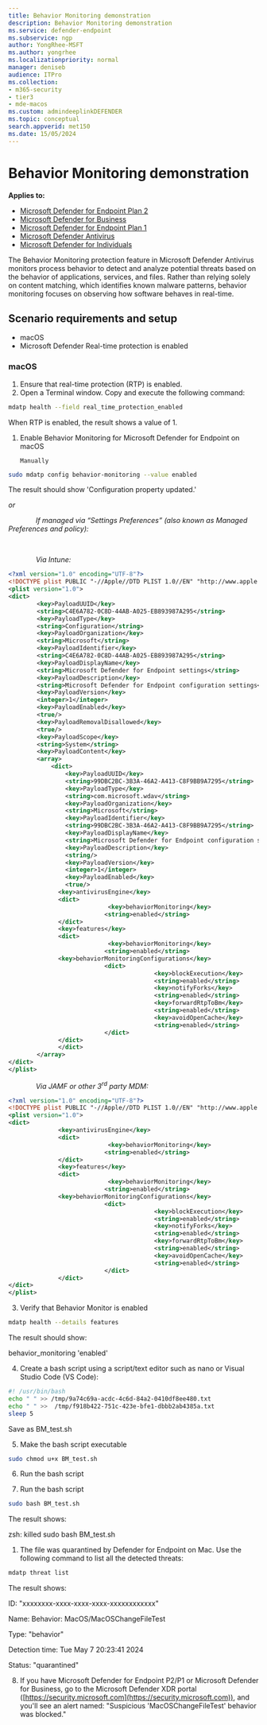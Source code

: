 ```yaml
---
title: Behavior Monitoring demonstration
description: Behavior Monitoring demonstration
ms.service: defender-endpoint
ms.subservice: ngp
author: YongRhee-MSFT
ms.author: yongrhee
ms.localizationpriority: normal
manager: deniseb
audience: ITPro
ms.collection: 
- m365-security
- tier3
- mde-macos
ms.custom: admindeeplinkDEFENDER
ms.topic: conceptual
search.appverid: met150
ms.date: 15/05/2024
---
```


# Behavior Monitoring demonstration

**Applies to:**

- [Microsoft Defender for Endpoint Plan 2](microsoft-defender-endpoint.md)
- [Microsoft Defender for Business](https://www.microsoft.com/security/business/endpoint-security/microsoft-defender-business)
- [Microsoft Defender for Endpoint Plan 1](microsoft-defender-endpoint.md)
- [Microsoft Defender Antivirus](microsoft-defender-antivirus-windows.md)
- [Microsoft Defender for Individuals](https://www.microsoft.com/microsoft-365/microsoft-defender-for-individuals)


The Behavior Monitoring protection feature in Microsoft Defender Antivirus monitors process behavior to detect and analyze potential threats based on the behavior of applications, services, and files. Rather than relying solely on content matching, which identifies known malware patterns, behavior monitoring focuses on observing how software behaves in real-time.

## Scenario requirements and setup

- macOS
- Microsoft Defender Real-time protection is enabled

### macOS

1. Ensure that real-time protection (RTP) is enabled.
2. Open a Terminal window. Copy and execute the following command:

  ```bash
  mdatp health --field real_time_protection_enabled
  ```

When RTP is enabled, the result shows a value of 1.

1. Enable Behavior Monitoring for Microsoft Defender for Endpoint on macOS


   `Manually`
   
  ```bash
  sudo mdatp config behavior-monitoring --value enabled
  ```

The result should show 'Configuration property updated.'

_or_

              _If managed via “Settings Preferences” (also known as Managed Preferences and policy):_

 

              _Via Intune:_


  ```xml
  <?xml version="1.0" encoding="UTF-8"?>
  <!DOCTYPE plist PUBLIC "-//Apple//DTD PLIST 1.0//EN" "http://www.apple.com/DTDs/PropertyList-1.0.dtd">
  <plist version="1.0">
  <dict>
          <key>PayloadUUID</key>
          <string>C4E6A782-0C8D-44AB-A025-EB893987A295</string>
          <key>PayloadType</key>
          <string>Configuration</string>
          <key>PayloadOrganization</key>
          <string>Microsoft</string>
          <key>PayloadIdentifier</key>
          <string>C4E6A782-0C8D-44AB-A025-EB893987A295</string>
          <key>PayloadDisplayName</key>
          <string>Microsoft Defender for Endpoint settings</string>
          <key>PayloadDescription</key>
          <string>Microsoft Defender for Endpoint configuration settings</string>
          <key>PayloadVersion</key>
          <integer>1</integer>
          <key>PayloadEnabled</key>
          <true/>
          <key>PayloadRemovalDisallowed</key>
          <true/>
          <key>PayloadScope</key>
          <string>System</string>
          <key>PayloadContent</key>
          <array>
              <dict>
                  <key>PayloadUUID</key>
                  <string>99DBC2BC-3B3A-46A2-A413-C8F9BB9A7295</string>
                  <key>PayloadType</key>
                  <string>com.microsoft.wdav</string>
                  <key>PayloadOrganization</key>
                  <string>Microsoft</string>
                  <key>PayloadIdentifier</key>
                  <string>99DBC2BC-3B3A-46A2-A413-C8F9BB9A7295</string>
                  <key>PayloadDisplayName</key>
                  <string>Microsoft Defender for Endpoint configuration settings</string>
                  <key>PayloadDescription</key>
                  <string/>
                  <key>PayloadVersion</key>
                  <integer>1</integer>
                  <key>PayloadEnabled</key>
                  <true/>
                <key>antivirusEngine</key>
                <dict>
                              <key>behaviorMonitoring</key>
                             <string>enabled</string>
                </dict>
                <key>features</key>
                <dict>
                              <key>behaviorMonitoring</key>
                             <string>enabled</string>
                <key>behaviorMonitoringConfigurations</key>
                             <dict>
                                           <key>blockExecution</key>
                                           <string>enabled</string>
                                           <key>notifyForks</key>
                                           <string>enabled</string>
                                           <key>forwardRtpToBm</key>
                                           <string>enabled</string>
                                           <key>avoidOpenCache</key>
                                           <string>enabled</string>
                             </dict>
                </dict>
                </dict>
          </array>
  </dict>
  </plist>
  ```

              _Via JAMF or other 3<sup>rd</sup> party MDM:_


  ```xml
  <?xml version="1.0" encoding="UTF-8"?>
  <!DOCTYPE plist PUBLIC "-//Apple//DTD PLIST 1.0//EN" "http://www.apple.com/DTDs/PropertyList-1.0.dtd">
  <plist version="1.0">
  <dict>
                <key>antivirusEngine</key>
                <dict>
                              <key>behaviorMonitoring</key>
                             <string>enabled</string>
                </dict>
                <key>features</key>
                <dict>
                              <key>behaviorMonitoring</key>
                             <string>enabled</string>
                <key>behaviorMonitoringConfigurations</key>
                             <dict>
                                           <key>blockExecution</key>
                                           <string>enabled</string>
                                           <key>notifyForks</key>
                                           <string>enabled</string>
                                           <key>forwardRtpToBm</key>
                                           <string>enabled</string>
                                           <key>avoidOpenCache</key>
                                           <string>enabled</string>
                             </dict>
                </dict>
  </dict>
  </plist>
  ```

3. Verify that Behavior Monitor is enabled


  ```bash
  mdatp health --details features
  ```
  
The result should show:

behavior_monitoring 'enabled'

4. Create a bash script using a script/text editor such as nano or Visual Studio Code (VS Code):

  ```bash
  #! /usr/bin/bash
  echo " " >> /tmp/9a74c69a-acdc-4c6d-84a2-0410df8ee480.txt 
  echo " " >>  /tmp/f918b422-751c-423e-bfe1-dbbb2ab4385a.txt 
  sleep 5
  ```

Save as BM_test.sh

5. Make the bash script executable


  ```bash
  sudo chmod u+x BM_test.sh
  ```
  
6. Run the bash script 


6. Run the bash script 


  ```bash
  sudo bash BM_test.sh
  ```

The result shows:

zsh: killed      sudo bash BM_test.sh

1. The file was quarantined by Defender for Endpoint on Mac. Use the following command to list all the detected threats:


```bash
mdatp threat list
```

The result shows:

ID: "xxxxxxxx-xxxx-xxxx-xxxx-xxxxxxxxxxxx"

Name: Behavior: MacOS/MacOSChangeFileTest

Type: "behavior"

Detection time: Tue May 7 20:23:41 2024

Status: "quarantined"

8. If you have Microsoft Defender for Endpoint P2/P1 or Microsoft Defender for Business, go to the Microsoft Defender XDR portal ([https://security.microsoft.com](https://security.microsoft.com)), and you'll see an alert named: "Suspicious 'MacOSChangeFileTest' behavior was blocked."

